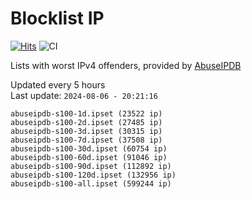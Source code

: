 # Blocklist IP

[![Hits](https://hits.seeyoufarm.com/api/count/incr/badge.svg?url=https%3A%2F%2Fgithub.com%2Fborestad%2Fblocklist-ip%2F&count_bg=%2379C83D&title_bg=%23555555&icon=&icon_color=%23E7E7E7&title=hits&edge_flat=false)](https://hits.seeyoufarm.com)  ![CI](https://img.shields.io/github/workflow/status/borestad/blocklist-ip/CI?style=flat-square)

Lists with worst IPv4 offenders, provided by [AbuseIPDB](https://www.abuseipdb.com/)

<!-- FOOTER-PLACEHOLDER -->
Updated every 5 hours<br>
Last update: `2024-08-06 - 20:21:16`
```
abuseipdb-s100-1d.ipset (23522 ip)
abuseipdb-s100-2d.ipset (27485 ip)
abuseipdb-s100-3d.ipset (30315 ip)
abuseipdb-s100-7d.ipset (37508 ip)
abuseipdb-s100-30d.ipset (60754 ip)
abuseipdb-s100-60d.ipset (91046 ip)
abuseipdb-s100-90d.ipset (112892 ip)
abuseipdb-s100-120d.ipset (132956 ip)
abuseipdb-s100-all.ipset (599244 ip)
```
